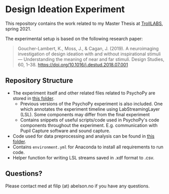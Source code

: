 # Design Ideation Experiment
This repository contains the work related to my Master Thesis at [TrollLABS](https://www.ntnu.edu/mtp/trolllabs), spring 2021.

The experimental setup is based on the following research paper:
> Goucher-Lambert, K., Moss, J., & Cagan, J. (2019). A neuroimaging investigation of design ideation with and without inspirational stimuli — Understanding the meaning of near and far stimuli. Design Studies, 60, 1–38. https://doi.org/10.1016/j.destud.2018.07.001


## Repository Structure
* The experiment itself and other related files related to PsychoPy are stored in [this folder](psyhopy/psychopy.md). 
  * Previous versions of the PsychoPy experiment is also included. One which annotates the experiment timeline using LabStreamingLayer (LSL). Some components may differ from the final experiment
   * Contains snippets of useful scripts/code used in PsychoPy's code components throughout the experiment. E.g. communication with Pupil Capture software and sound capture.
* Code used for data preprocessing and analysis can be found in [this folder](data_analysis/data_analysis.md). 
 * Contains `environment.yml` for Anaconda to install all requirements to run code.
 * Helper function for writing LSL streams saved in .xdf format to .csv. 

## Questions?
Please contact med at filip (at) abelson.no if you have any questions. 
